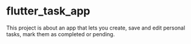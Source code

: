 # flutter_task_app
This project is about an app that lets you create, save and edit personal tasks, mark them as completed or pending.
